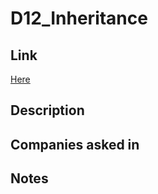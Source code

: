 # D12_Inheritance

## Link

[Here](https://www.hackerrank.com/challenges/30-inheritance)

## Description

## Companies asked in

## Notes